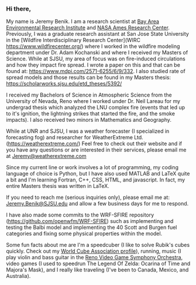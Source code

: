 ### Hi there,

My name is Jeremy Benik. I am a research scientist at [Bay Area Environmental Research Institute](https://baeri.org/) and [NASA Ames Research Center](https://www.nasa.gov/people/jeremy-benik/). Previously, I was a graduate research assistant at San Jose State University in the [Wildfire Interdisciplinary Research Center](WIRC https://www.wildfirecenter.org/) where I worked in the wildfire modeling department under Dr. Adam Kochanski and where I received my Masters of Science. While at SJSU, my area of focus was on fire-induced circulations and how they impact fire spread. I wrote a paper on this and that can be found at: https://www.mdpi.com/2571-6255/6/9/332. I also studied rate of spread models and those results can be found in my Masters thesis: https://scholarworks.sjsu.edu/etd_theses/5392/ 

I received my Bachelors of Science in Atmospheric Science from the University of Nevada, Reno where I worked under Dr. Neil Lareau for my undergrad thesis which analyzed the LNU complex fire (events that led up to it's ignition, the lightning strikes that started the fire, and the smoke impacts). I also received two minors in Mathematics and Geography.

While at UNR and SJSU, I was a weather forecaster (I specialized in forecasting fog) and researcher for WeatherExtreme Ltd. (https://weatherextreme.com/) Feel free to check out their website and if you have any questions or are interested in their services, please email me at Jeremy@weatherextreme.com

Since my current line or work involves a lot of programming, my coding language of choice is Python, but I have also used MATLAB and LaTeX quite a bit and I'm learning Fortran, C++, CSS, HTML, and javascript. In fact, my entire Masters thesis was written in LaTeX. 

If you need to reach me (serious inquiries only), please email me at: Jeremy.Benik@SJSU.edu and allow a few business days for me to respond. 

I have also made some commits to the WRF-SFIRE repository (https://github.com/openwfm/WRF-SFIRE) such as implementing and testing the Balbi model and implementing the 40 Scott and Burgen fuel categories and fixing some physical properties within the model. 

Some fun facts about me are I'm a speedcuber (I like to solve Rubik's cubes quickly. Check out my [World Cube Association profile](https://bit.ly/3kLrpbS)), running, music (I play violin and bass guitar in the [Reno Video Game Symphony Orchestra](https://www.rvgs.org/), video games (I used to speedrun The Legend Of Zelda: Ocarina of Time and Majora's Mask), and I really like traveling (I've been to Canada, Mexico, and Australia). 

<!--
**Jeremy-Benik/Jeremy-Benik** is a ✨ _special_ ✨ repository because its `README.md` (this file) appears on your GitHub profile.

Here are some ideas to get you started:

- 🔭 I’m currently working on ...
- 🌱 I’m currently learning ...
- 👯 I’m looking to collaborate on ...
- 🤔 I’m looking for help with ...
- 💬 Ask me about ...
- 📫 How to reach me: ...
- 😄 Pronouns: ...
- ⚡ Fun fact: ...
-->
